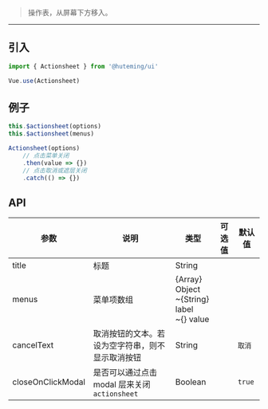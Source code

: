> 操作表，从屏幕下方移入。

-------------

## 引入

```javascript
import { Actionsheet } from '@huteming/ui'

Vue.use(Actionsheet)
```

## 例子

```javascript
this.$actionsheet(options)
this.$actionsheet(menus)

Actionsheet(options)
    // 点击菜单关闭
    .then(value => {})
    // 点击取消或遮层关闭
    .catch(() => {})
```

## API
| 参数 | 说明 | 类型 | 可选值 | 默认值 |
|------|-------|---------|-------|--------|
| title | 标题 | String | | |
| menus | 菜单项数组 | {Array} Object<br>~{String} label<br>~{} value | | |
| cancelText | 取消按钮的文本。若设为空字符串，则不显示取消按钮 | String | | `取消` |
| closeOnClickModal | 是否可以通过点击 modal 层来关闭 `actionsheet` | Boolean | | `true` |
